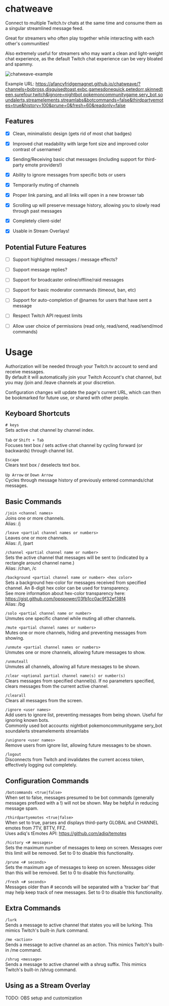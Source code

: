# chatweave
Connect to multiple Twitch.tv chats at the same time and consume them as a singular streamlined message feed.

Great for streamers who often play together while interacting with each other's communities!  

Also extremely useful for streamers who may want a clean and light-weight chat experience, as the default Twitch chat experience can be very bloated and spammy.

![chatweave-example](https://github.com/user-attachments/assets/1f310c6c-f3aa-4ff8-9ae1-2b351a0819a1)

Example URL: https://afancyfridgemagnet.github.io/chatweave/?channels=bobross,disguisedtoast,exbc,gamesdonequick,petedorr,skinnedteen,surefour,twitch&ignore=nightbot,pokemoncommunitygame,sery_bot,soundalerts,streamelements,streamlabs&botcommands=false&thirdpartyemotes=true&history=100&prune=0&fresh=60&readonly=false

## Features
- [x] Clean, minimalistic design (gets rid of most chat badges)
- [x] Improved chat readability with large font size and improved color contrast of usernames!
- [x] Sending/Receiving basic chat messages (including support for third-party emote providers!)
- [x] Ability to ignore messages from specific bots or users
- [x] Temporarily muting of channels
- [x] Proper link parsing, and all links will open in a new browser tab
- [x] Scrolling up will preserve message history, allowing you to slowly read through past messages
- [x] Completely client-side!
- [x] Usable in Stream Overlays!


## Potential Future Features
- [ ] Support highlighted messages / message effects?
- [ ] Support message replies?
- [ ] Support for broadcaster online/offline/raid messages
- [ ] Support for basic moderator commands (timeout, ban, etc)
- [ ] Support for auto-completion of @names for users that have sent a message
- [ ] Respect Twitch API request limits
- [ ] Allow user choice of permissions (read only, read/send, read/send/mod commands)


# Usage

Authorization will be needed through your Twitch.tv account to send and receive messages.  
By default it will automatically join your Twitch Account's chat channel, but you may /join and /leave channels at your discretion.

Configuration changes will update the page's current URL, which can then be bookmarked for future use, or shared with other people.


## Keyboard Shortcuts

`# keys`  
Sets active chat channel by channel index.

`Tab` or `Shift + Tab`  
Focuses text box / sets active chat channel by cycling forward (or backwards) through channel list.

`Escape`  
Clears text box / deselects text box.

`Up Arrow` or `Down Arrow`  
Cycles through message history of previously entered commands/chat messages.


## Basic Commands

`/join <channel names>`  
Joins one or more channels.  
Alias: /j

`/leave <partial channel names or numbers>`  
Leaves one or more channels.  
Alias: /l, /part

`/channel <partial channel name or number>`  
Sets the active channel that messages will be sent to (indicated by a rectangle around channel name.)  
Alias: /chan, /c  

`/background <partial channel name or number> <hex color>`  
Sets a background hex-color for messages received from specified channel. An 8-digit hex color can be used for transparency.  
See more information about hex-color transparency here: https://gist.github.com/lopspower/03fb1cc0ac9f32ef38f4  
Alias: /bg  

`/solo <partial channel name or number>`  
Unmutes one specific channel while muting all other channels.  

`/mute <partial channel names or numbers>`  
Mutes one or more channels, hiding and preventing messages from showing.  

`/unmute <partial channel names or numbers>`  
Unmutes one or more channels, allowing future messages to show.  

`/unmuteall`  
Unmutes all channels, allowing all future messages to be shown.  

`/clear <optional partial channel name(s) or number(s)`  
Clears messages from specified channel(s). If no parameters specified, clears messages from the current active channel.  

`/clearall`  
Clears all messages from the screen.  

`/ignore <user names>`  
Add users to ignore list, preventing messages from being shown. Useful for ignoring known bots.  
Commonly used bot accounts: nightbot pokemoncommunitygame sery_bot soundalerts streamelements streamlabs  

`/unignore <user names>`  
Remove users from ignore list, allowing future messages to be shown.  

`/logout`  
Disconnects from Twitch and invalidates the current access token, effectively logging out completely.  

## Configuration Commands

`/botcommands <true|false>`  
When set to false, messages presumed to be bot commands (generally messages prefixed with a !) will not be shown. May be helpful in reducing message spam.  

`/thirdpartyemotes <true|false>`  
When set to true, parses and displays third-party GLOBAL and CHANNEL emotes from 7TV, BTTV, FFZ.  
Uses adiq's tEmotes API: https://github.com/adiq/temotes  
 
`/history <# messages>`  
Sets the maximum number of messages to keep on screen. Messages over this limit will be removed. Set to 0 to disable this functionality.  

`/prune <# seconds>`  
Sets the maximum age of messages to keep on screen. Messages older than this will be removed. Set to 0 to disable this functionality.  

`/fresh <# seconds>`  
Messages older than # seconds will be separated with a 'tracker bar' that may help keep track of new messages. Set to 0 to disable this functionality.  

## Extra Commands

`/lurk`  
Sends a message to active channel that states you will be lurking. This mimics Twitch's built-in /lurk command.  

`/me <action>`  
Sends a message to active channel as an action. This mimics Twitch's built-in /me command.

`/shrug <message>`  
Sends a message to active channel with a shrug suffix. This mimics Twitch's built-in /shrug command.


## Using as a Stream Overlay

TODO: OBS setup and customization
